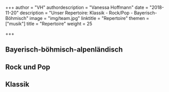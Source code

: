 +++
author = "VH"
authordescription = "Vanessa Hoffmann"
date = "2018-11-20"
description = "Unser Repertoire: Klassik - Rock/Pop - Bayerisch-Böhmisch"
image = "img/team.jpg"
linktitle = "Repertoire"
themen = ["musik"]
title = "Repertoire"
weight = 25

+++

## Bayerisch-böhmisch-alpenländisch


## Rock und Pop


## Klassik

